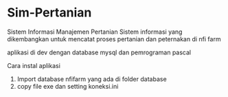 # Sim-Pertanian
Sistem Informasi Manajemen Pertanian
Sistem informasi yang dikembangkan untuk mencatat proses pertanian dan peternakan di nfi farm 

aplikasi di dev dengan database mysql dan pemrograman pascal

Cara instal aplikasi
1. Import database nfifarm yang ada di folder database
2. copy file exe dan setting koneksi.ini
